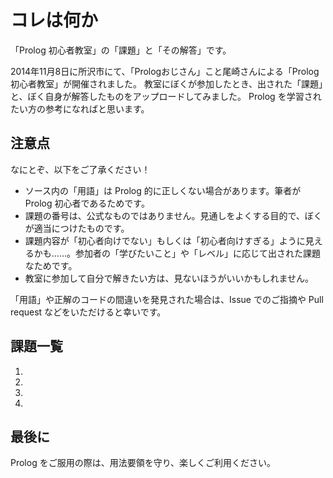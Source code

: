 # コレは何か

「Prolog 初心者教室」の「課題」と「その解答」です。

2014年11月8日に所沢市にて、「Prologおじさん」こと尾崎さんによる「Prolog 初心者教室」が開催されました。
教室にぼくが参加したとき、出された「課題」と、ぼく自身が解答したものをアップロードしてみました。
Prolog を学習されたい方の参考になればと思います。

## 注意点

なにとぞ、以下をご了承ください！

* ソース内の「用語」は Prolog 的に正しくない場合があります。筆者が Prolog 初心者であるためです。
* 課題の番号は、公式なものではありません。見通しをよくする目的で、ぼくが適当につけたものです。
* 課題内容が「初心者向けでない」もしくは「初心者向けすぎる」ように見えるかも……。参加者の「学びたいこと」や「レベル」に応じて出された課題なためです。
* 教室に参加して自分で解きたい方は、見ないほうがいいかもしれません。

「用語」や正解のコードの間違いを発見された場合は、Issue でのご指摘や Pull request などをいただけると幸いです。

## 課題一覧

1.
2.
3.
4.

## 最後に

Prolog をご服用の際は、用法要領を守り、楽しくご利用ください。


